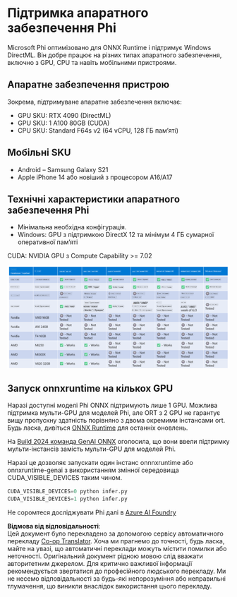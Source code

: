<!--
CO_OP_TRANSLATOR_METADATA:
{
  "original_hash": "8cdc17ce0f10535da30b53d23fe1a795",
  "translation_date": "2025-07-16T18:27:48+00:00",
  "source_file": "md/01.Introduction/01/01.Hardwaresupport.md",
  "language_code": "uk"
}
-->
# Підтримка апаратного забезпечення Phi

Microsoft Phi оптимізовано для ONNX Runtime і підтримує Windows DirectML. Він добре працює на різних типах апаратного забезпечення, включно з GPU, CPU та навіть мобільними пристроями.

## Апаратне забезпечення пристрою  
Зокрема, підтримуване апаратне забезпечення включає:

- GPU SKU: RTX 4090 (DirectML)
- GPU SKU: 1 A100 80GB (CUDA)
- CPU SKU: Standard F64s v2 (64 vCPU, 128 ГБ пам’яті)

## Мобільні SKU

- Android – Samsung Galaxy S21
- Apple iPhone 14 або новіший з процесором A16/A17

## Технічні характеристики апаратного забезпечення Phi

- Мінімальна необхідна конфігурація.
- Windows: GPU з підтримкою DirectX 12 та мінімум 4 ГБ сумарної оперативної пам’яті

CUDA: NVIDIA GPU з Compute Capability >= 7.02

![HardwareSupport](../../../../../translated_images/01.phihardware.5d51b2377cba18afc6949074542f290c56bb278dac3f4f86302aca6d80fffeb9.uk.png)

## Запуск onnxruntime на кількох GPU

Наразі доступні моделі Phi ONNX підтримують лише 1 GPU. Можлива підтримка мульти-GPU для моделей Phi, але ORT з 2 GPU не гарантує вищу пропускну здатність порівняно з двома окремими інстансами ort. Будь ласка, дивіться [ONNX Runtime](https://onnxruntime.ai/) для останніх оновлень.

На [Build 2024 команда GenAI ONNX](https://youtu.be/WLW4SE8M9i8?si=EtG04UwDvcjunyfC) оголосила, що вони ввели підтримку мульти-інстансів замість мульти-GPU для моделей Phi.

Наразі це дозволяє запускати один інстанс onnnxruntime або onnxruntime-genai з використанням змінної середовища CUDA_VISIBLE_DEVICES таким чином.

```Python
CUDA_VISIBLE_DEVICES=0 python infer.py
CUDA_VISIBLE_DEVICES=1 python infer.py
```

Не соромтеся досліджувати Phi далі в [Azure AI Foundry](https://ai.azure.com)

**Відмова від відповідальності**:  
Цей документ було перекладено за допомогою сервісу автоматичного перекладу [Co-op Translator](https://github.com/Azure/co-op-translator). Хоча ми прагнемо до точності, будь ласка, майте на увазі, що автоматичні переклади можуть містити помилки або неточності. Оригінальний документ рідною мовою слід вважати авторитетним джерелом. Для критично важливої інформації рекомендується звертатися до професійного людського перекладу. Ми не несемо відповідальності за будь-які непорозуміння або неправильні тлумачення, що виникли внаслідок використання цього перекладу.